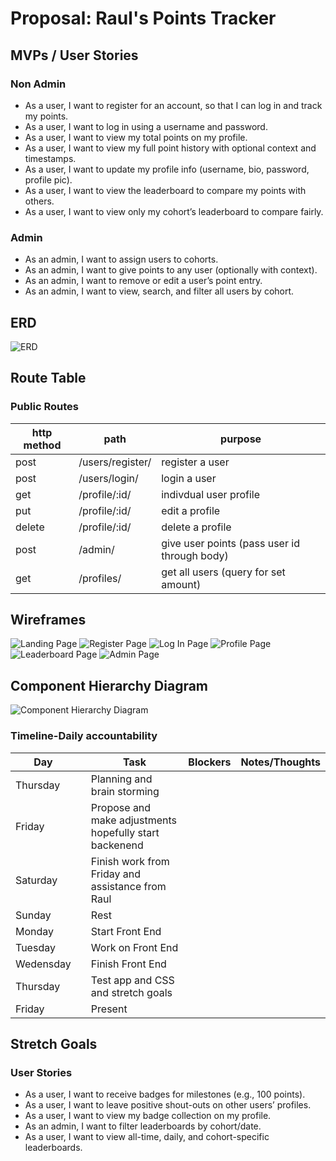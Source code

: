 # Proposal: Raul's Points Tracker

## MVPs / User Stories
### Non Admin
- As a user, I want to register for an account, so that I can log in and track my points.
- As a user, I want to log in using a username and password.
- As a user, I want to view my total points on my profile.
- As a user, I want to view my full point history with optional context and timestamps.
- As a user, I want to update my profile info (username, bio, password, profile pic).
- As a user, I want to view the leaderboard to compare my points with others.
- As a user, I want to view only my cohort’s leaderboard to compare fairly.

### Admin
- As an admin, I want to assign users to cohorts.
- As an admin, I want to give points to any user (optionally with context).
- As an admin, I want to remove or edit a user’s point entry.
- As an admin, I want to view, search, and filter all users by cohort.

## ERD
![ERD](./pictures/rauls_points_erd.png)

## Route Table
### Public Routes
| http method | path             | purpose                                      |
|-------------|------------------|----------------------------------------------|
| post        | /users/register/ | register a user                              |
| post        | /users/login/    | login a user                                 |
| get         | /profile/:id/    | indivdual user profile                       |
| put         | /profile/:id/    | edit a profile                               |
| delete      | /profile/:id/    | delete a profile                             |
| post        | /admin/          | give user points (pass user id through body) |
| get         | /profiles/       | get all users (query for set amount)         |

## Wireframes
![Landing Page](./pictures/landing_page_wireframe.jpeg)
![Register Page](./pictures/register_wireframes.jpeg)
![Log In Page](./pictures/log_in_wireframe.jpeg)
![Profile  Page](./pictures/profile_wireframe.jpeg)
![Leaderboard Page](./pictures/leaderboard_wireframe.jpeg)
![Admin Page](./pictures/admin_panel.jpeg)

## Component Hierarchy Diagram
![Component Hierarchy Diagram](./pictures/components_hiearchy.jpg)

### Timeline-Daily accountability
| Day       |   | Task                        | Blockers | Notes/Thoughts |
|-----------|---|-----------------------------|----------|----------------|
| Thursday  |   | Planning and brain storming
| Friday    |   | Propose and make adjustments hopefully start backenend
| Saturday  |   | Finish work from Friday and assistance from Raul
| Sunday    |   | Rest
| Monday    |   | Start Front End |          |                |
| Tuesday   |   | Work on Front End  |          |                |
| Wedensday |   | Finish Front End   |          |                |
| Thursday  |   | Test app and CSS and stretch goals          |          |                |
| Friday    |   | Present                |          |                |


## Stretch Goals
### User Stories
- As a user, I want to receive badges for milestones (e.g., 100 points).
- As a user, I want to leave positive shout-outs on other users’ profiles.
- As a user, I want to view my badge collection on my profile.
- As an admin, I want to filter leaderboards by cohort/date.
- As a user, I want to view all-time, daily, and cohort-specific leaderboards.
